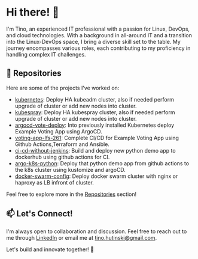 # Hi there! 👋

I'm Tino, an experienced IT professional with a passion for Linux, DevOps, and cloud technologies. With a background in all-around IT and a transition into the Linux-DevOps space, I bring a diverse skill set to the table. My journey encompasses various roles, each contributing to my proficiency in handling complex IT challenges.

## 📂 Repositories

Here are some of the projects I've worked on:

- [kubernetes](https://github.com/tinhutins/kubernetes): Deploy HA kubeadm cluster, also if needed perform upgrade of cluster or add new nodes into cluster.
- [kubespray](https://github.com/tinhutins/kubespray): Deploy HA kubespray cluster, also if needed perform upgrade of cluster or add new nodes into cluster.
- [argocd-vote-deploy](https://github.com/tinhutins/argocd-vote-deploy): Into previously installed Kubernetes deploy Example Voting App using ArgoCD.
- [voting-app-lfs-261](https://github.com/tinhutins/voting-app-lfs261): Complete CI/CD for Example Voting App using Github Actions,Terraform and Ansible.
- [ci-cd-without-jenkins](https://github.com/tinhutins/ci-cd-without-jenkins): Build and deploy new python demo app to dockerhub using github actions for CI.
- [argo-k8s-python](https://github.com/tinhutins/argo-k8s-python): Deploy that python demo app from github actions to the k8s cluster using kustomize and argoCD.
- [docker-swarm-config](https://github.com/tinhutins/docker-swarm-config): Deploy docker swarm cluster with nginx or haproxy as LB infront of cluster.

Feel free to explore more in the [Repositories](https://github.com/tinhutins?tab=repositories) section!

## 📫 Let's Connect!

I'm always open to collaboration and discussion. Feel free to reach out to me through [LinkedIn](https://www.linkedin.com/in/tino-hutinski/) or email me at tino.hutinski@gmail.com.

Let's build and innovate together! 🚀

<!--
**tinhutins/tinhutins** is a ✨ _special_ ✨ repository because its `README.md` (this file) appears on your GitHub profile.

Here are some ideas to get you started:

- 🔭 I’m currently working on ...
- 🌱 I’m currently learning ...
- 👯 I’m looking to collaborate on ...
- 🤔 I’m looking for help with ...
- 💬 Ask me about ...
- 📫 How to reach me: ...
- 😄 Pronouns: ...
- ⚡ Fun fact: ...
-->
